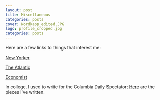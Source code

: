```yaml
---
layout: post
title: Miscellaneous
categories: posts
cover: Nordkapp_edited.JPG
logo: profile_cropped.jpg
categories: posts
---
```



Here are a few links to things that interest me:

[New Yorker](http://www.newyorker.com/)

[The Atlantic](http://www.theatlantic.com/)

[Economist](http://www.economist.com/)

In college, I used to write for the Columbia Daily Spectator; [Here](http://www.columbiaspectator.com/contributors/ivy-chen) are the pieces I've written.